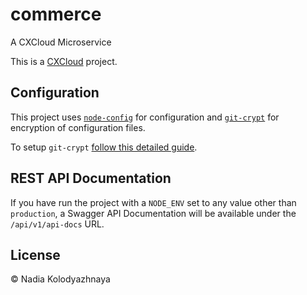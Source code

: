 # commerce

A CXCloud Microservice

This is a [CXCloud](https://docs.cxcloud.com) project.

## Configuration

This project uses [`node-config`](lorenwest/node-config) for configuration and [`git-crypt`](AGWA/git-crypt) for encryption of configuration files.

To setup `git-crypt` [follow this detailed guide](https://github.com/lorenwest/node-config/wiki/Securing-Production-Config-Files).

## REST API Documentation

If you have run the project with a `NODE_ENV` set to any value other than `production`, a Swagger API Documentation will be available under the `/api/v1/api-docs` URL.

## License

© Nadia Kolodyazhnaya
